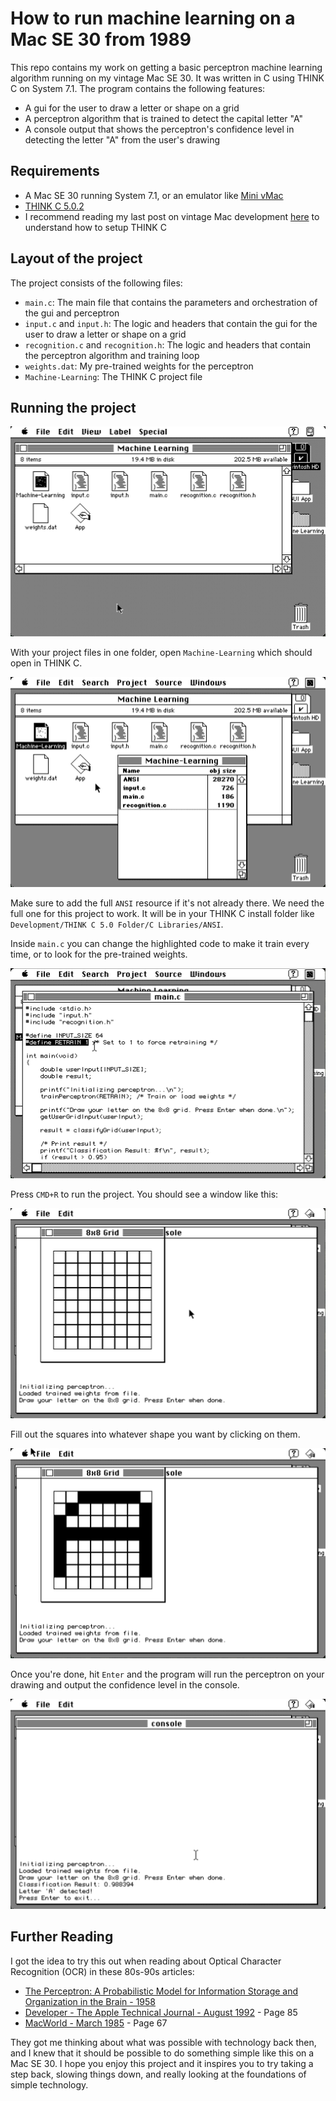 # How to run machine learning on a Mac SE 30 from 1989

This repo contains my work on getting a basic perceptron machine learning algorithm running on my vintage Mac SE 30. It was written in C using THINK C on System 7.1. The program contains the following features:

- A gui for the user to draw a letter or shape on a grid
- A perceptron algorithm that is trained to detect the capital letter "A"
- A console output that shows the perceptron's confidence level in detecting the letter "A" from the user's drawing

## Requirements

- A Mac SE 30 running System 7.1, or an emulator like [Mini vMac](https://www.gryphel.com/c/minivmac/)
- [THINK C 5.0.2](https://macintoshgarden.org/apps/think-c)
- I recommend reading my last post on vintage Mac development [here](https://www.grandrapidsdeveloper.com/blog/How-Were-Apps-Made-40-Years-Ago) to understand how to setup THINK C

## Layout of the project

The project consists of the following files:

- `main.c`: The main file that contains the parameters and orchestration of the gui and perceptron
- `input.c` and `input.h`: The logic and headers that contain the gui for the user to draw a letter or shape on a grid
- `recognition.c` and `recognition.h`: The logic and headers that contain the perceptron algorithm and training loop
- `weights.dat`: My pre-trained weights for the perceptron
- `Machine-Learning`: The THINK C project file

## Running the project

![](/resources/project.png)

With your project files in one folder, open `Machine-Learning` which should open in THINK C.

![](/resources/setup.png)

Make sure to add the full `ANSI` resource if it's not already there. We need the full one for this project to work. It will be in your THINK C install folder like `Development/THINK C 5.0 Folder/C Libraries/ANSI`.

Inside `main.c` you can change the highlighted code to make it train every time, or to look for the pre-trained weights.

![](/resources/retrain.png)

Press `CMD+R` to run the project. You should see a window like this:

![](/resources/grid-empty.png)

Fill out the squares into whatever shape you want by clicking on them.

![](/resources/grid-full.png)

Once you're done, hit `Enter` and the program will run the perceptron on your drawing and output the confidence level in the console.

![](/resources/results.png)

## Further Reading

I got the idea to try this out when reading about Optical Character Recognition (OCR) in these 80s-90s articles:

- [The Perceptron: A Probabilistic Model for Information Storage and Organization in the Brain - 1958](https://www.ling.upenn.edu/courses/cogs501/Rosenblatt1958.pdf)
- [Developer - The Apple Technical Journal - August 1992](https://vintageapple.org/develop/pdf/develop-11_9208_August_1992.pdf) - Page 85
- [MacWorld - March 1985](https://vintageapple.org/macworld/pdf/MacWorld_8503_March_1985.pdf) - Page 67

They got me thinking about what was possible with technology back then, and I knew that it should be possible to do something simple like this on a Mac SE 30. I hope you enjoy this project and it inspires you to try taking a step back, slowing things down, and really looking at the foundations of simple technology.
